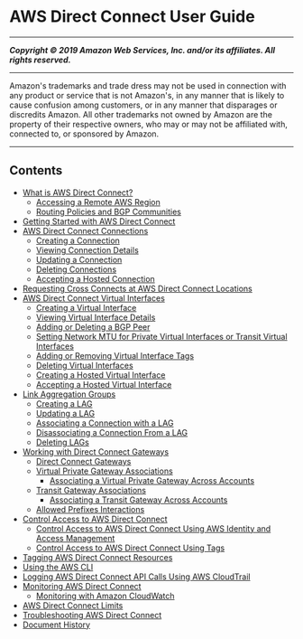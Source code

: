 # AWS Direct Connect User Guide

-----
*****Copyright &copy; 2019 Amazon Web Services, Inc. and/or its affiliates. All rights reserved.*****

-----
Amazon's trademarks and trade dress may not be used in 
     connection with any product or service that is not Amazon's, 
     in any manner that is likely to cause confusion among customers, 
     or in any manner that disparages or discredits Amazon. All other 
     trademarks not owned by Amazon are the property of their respective
     owners, who may or may not be affiliated with, connected to, or 
     sponsored by Amazon.

-----
## Contents
+ [What is AWS Direct Connect?](Welcome.md)
   + [Accessing a Remote AWS Region](remote_regions.md)
   + [Routing Policies and BGP Communities](routing-and-bgp.md)
+ [Getting Started with AWS Direct Connect](getting_started.md)
+ [AWS Direct Connect Connections](WorkingWithConnections.md)
   + [Creating a Connection](create-connection.md)
   + [Viewing Connection Details](viewdetails.md)
   + [Updating a Connection](updateconnection.md)
   + [Deleting Connections](deleteconnection.md)
   + [Accepting a Hosted Connection](accept-hosted-connection.md)
+ [Requesting Cross Connects at AWS Direct Connect Locations](Colocation.md)
+ [AWS Direct Connect Virtual Interfaces](WorkingWithVirtualInterfaces.md)
   + [Creating a Virtual Interface](create-vif.md)
   + [Viewing Virtual Interface Details](viewvifdetails.md)
   + [Adding or Deleting a BGP Peer](add-peer-to-vif.md)
   + [Setting Network MTU for Private Virtual Interfaces or Transit Virtual Interfaces](set-jumbo-frames-vif.md)
   + [Adding or Removing Virtual Interface Tags](modify-tags-vif.md)
   + [Deleting Virtual Interfaces](deletevif.md)
   + [Creating a Hosted Virtual Interface](createhostedvirtualinterface.md)
   + [Accepting a Hosted Virtual Interface](accepthostedvirtualinterface.md)
+ [Link Aggregation Groups](lags.md)
   + [Creating a LAG](create-lag.md)
   + [Updating a LAG](update-lag.md)
   + [Associating a Connection with a LAG](associate-connection-with-lag.md)
   + [Disassociating a Connection From a LAG](disassociate-connection-from-lag.md)
   + [Deleting LAGs](delete-lag.md)
+ [Working with Direct Connect Gateways](direct-connect-gateways.md)
   + [Direct Connect Gateways](direct-connect-gateways-intro.md)
   + [Virtual Private Gateway Associations](virtualgateways.md)
      + [Associating a Virtual Private Gateway Across Accounts](multi-account-associate-vgw.md)
   + [Transit Gateway Associations](direct-connect-transit-gateways.md)
      + [Associating a Transit Gateway Across Accounts](multi-account-associate-tgw.md)
   + [Allowed Prefixes Interactions](allowed-to-prefixes.md)
+ [Control Access to AWS Direct Connect](control-options.md)
   + [Control Access to AWS Direct Connect Using AWS Identity and Access Management](using_iam.md)
   + [Control Access to AWS Direct Connect Using Tags](using_tags.md)
+ [Tagging AWS Direct Connect Resources](using-tags.md)
+ [Using the AWS CLI](using-cli.md)
+ [Logging AWS Direct Connect API Calls Using AWS CloudTrail](logging_dc_api_calls.md)
+ [Monitoring AWS Direct Connect](monitoring-overview.md)
   + [Monitoring with Amazon CloudWatch](monitoring-cloudwatch.md)
+ [AWS Direct Connect Limits](limits.md)
+ [Troubleshooting AWS Direct Connect](Troubleshooting.md)
+ [Document History](AboutThisGuide.md)